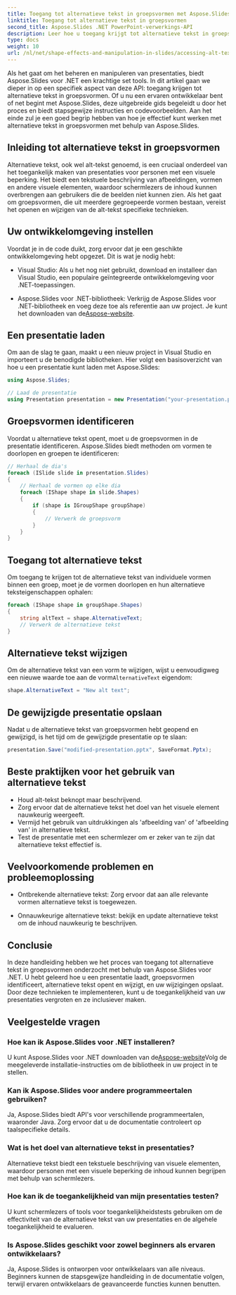 ```yaml
---
title: Toegang tot alternatieve tekst in groepsvormen met Aspose.Slides
linktitle: Toegang tot alternatieve tekst in groepsvormen
second_title: Aspose.Slides .NET PowerPoint-verwerkings-API
description: Leer hoe u toegang krijgt tot alternatieve tekst in groepsvormen met Aspose.Slides voor .NET. Stapsgewijze handleiding met codevoorbeelden.
type: docs
weight: 10
url: /nl/net/shape-effects-and-manipulation-in-slides/accessing-alt-text-group-shapes/
---
```


Als het gaat om het beheren en manipuleren van presentaties, biedt Aspose.Slides voor .NET een krachtige set tools. In dit artikel gaan we dieper in op een specifiek aspect van deze API: toegang krijgen tot alternatieve tekst in groepsvormen. Of u nu een ervaren ontwikkelaar bent of net begint met Aspose.Slides, deze uitgebreide gids begeleidt u door het proces en biedt stapsgewijze instructies en codevoorbeelden. Aan het einde zul je een goed begrip hebben van hoe je effectief kunt werken met alternatieve tekst in groepsvormen met behulp van Aspose.Slides.

## Inleiding tot alternatieve tekst in groepsvormen

Alternatieve tekst, ook wel alt-tekst genoemd, is een cruciaal onderdeel van het toegankelijk maken van presentaties voor personen met een visuele beperking. Het biedt een tekstuele beschrijving van afbeeldingen, vormen en andere visuele elementen, waardoor schermlezers de inhoud kunnen overbrengen aan gebruikers die de beelden niet kunnen zien. Als het gaat om groepsvormen, die uit meerdere gegroepeerde vormen bestaan, vereist het openen en wijzigen van de alt-tekst specifieke technieken.

## Uw ontwikkelomgeving instellen

Voordat je in de code duikt, zorg ervoor dat je een geschikte ontwikkelomgeving hebt opgezet. Dit is wat je nodig hebt:

- Visual Studio: Als u het nog niet gebruikt, download en installeer dan Visual Studio, een populaire geïntegreerde ontwikkelomgeving voor .NET-toepassingen.

-  Aspose.Slides voor .NET-bibliotheek: Verkrijg de Aspose.Slides voor .NET-bibliotheek en voeg deze toe als referentie aan uw project. Je kunt het downloaden van de[Aspose-website](https://reference.aspose.com/slides/net/).

## Een presentatie laden

Om aan de slag te gaan, maakt u een nieuw project in Visual Studio en importeert u de benodigde bibliotheken. Hier volgt een basisoverzicht van hoe u een presentatie kunt laden met Aspose.Slides:

```csharp
using Aspose.Slides;

// Laad de presentatie
using Presentation presentation = new Presentation("your-presentation.pptx");
```

## Groepsvormen identificeren

Voordat u alternatieve tekst opent, moet u de groepsvormen in de presentatie identificeren. Aspose.Slides biedt methoden om vormen te doorlopen en groepen te identificeren:

```csharp
// Herhaal de dia's
foreach (ISlide slide in presentation.Slides)
{
    // Herhaal de vormen op elke dia
    foreach (IShape shape in slide.Shapes)
    {
        if (shape is IGroupShape groupShape)
        {
            // Verwerk de groepsvorm
        }
    }
}
```

## Toegang tot alternatieve tekst

Om toegang te krijgen tot de alternatieve tekst van individuele vormen binnen een groep, moet je de vormen doorlopen en hun alternatieve teksteigenschappen ophalen:

```csharp
foreach (IShape shape in groupShape.Shapes)
{
    string altText = shape.AlternativeText;
    // Verwerk de alternatieve tekst
}
```

## Alternatieve tekst wijzigen

 Om de alternatieve tekst van een vorm te wijzigen, wijst u eenvoudigweg een nieuwe waarde toe aan de vorm`AlternativeText` eigendom:

```csharp
shape.AlternativeText = "New alt text";
```

## De gewijzigde presentatie opslaan

Nadat u de alternatieve tekst van groepsvormen hebt geopend en gewijzigd, is het tijd om de gewijzigde presentatie op te slaan:

```csharp
presentation.Save("modified-presentation.pptx", SaveFormat.Pptx);
```

## Beste praktijken voor het gebruik van alternatieve tekst

- Houd alt-tekst beknopt maar beschrijvend.
- Zorg ervoor dat de alternatieve tekst het doel van het visuele element nauwkeurig weergeeft.
- Vermijd het gebruik van uitdrukkingen als 'afbeelding van' of 'afbeelding van' in alternatieve tekst.
- Test de presentatie met een schermlezer om er zeker van te zijn dat alternatieve tekst effectief is.

## Veelvoorkomende problemen en probleemoplossing

- Ontbrekende alternatieve tekst: Zorg ervoor dat aan alle relevante vormen alternatieve tekst is toegewezen.

- Onnauwkeurige alternatieve tekst: bekijk en update alternatieve tekst om de inhoud nauwkeurig te beschrijven.

## Conclusie

In deze handleiding hebben we het proces van toegang tot alternatieve tekst in groepsvormen onderzocht met behulp van Aspose.Slides voor .NET. U hebt geleerd hoe u een presentatie laadt, groepsvormen identificeert, alternatieve tekst opent en wijzigt, en uw wijzigingen opslaat. Door deze technieken te implementeren, kunt u de toegankelijkheid van uw presentaties vergroten en ze inclusiever maken.

## Veelgestelde vragen

### Hoe kan ik Aspose.Slides voor .NET installeren?

 U kunt Aspose.Slides voor .NET downloaden van de[Aspose-website](https://reference.aspose.com/slides/net/)Volg de meegeleverde installatie-instructies om de bibliotheek in uw project in te stellen.

### Kan ik Aspose.Slides voor andere programmeertalen gebruiken?

Ja, Aspose.Slides biedt API's voor verschillende programmeertalen, waaronder Java. Zorg ervoor dat u de documentatie controleert op taalspecifieke details.

### Wat is het doel van alternatieve tekst in presentaties?

Alternatieve tekst biedt een tekstuele beschrijving van visuele elementen, waardoor personen met een visuele beperking de inhoud kunnen begrijpen met behulp van schermlezers.

### Hoe kan ik de toegankelijkheid van mijn presentaties testen?

U kunt schermlezers of tools voor toegankelijkheidstests gebruiken om de effectiviteit van de alternatieve tekst van uw presentaties en de algehele toegankelijkheid te evalueren.

### Is Aspose.Slides geschikt voor zowel beginners als ervaren ontwikkelaars?

Ja, Aspose.Slides is ontworpen voor ontwikkelaars van alle niveaus. Beginners kunnen de stapsgewijze handleiding in de documentatie volgen, terwijl ervaren ontwikkelaars de geavanceerde functies kunnen benutten.